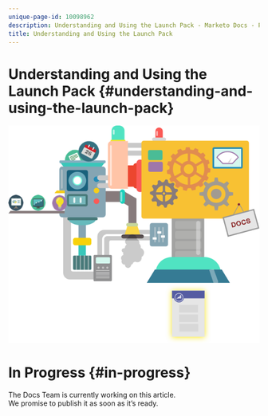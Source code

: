```yaml
---
unique-page-id: 10098962
description: Understanding and Using the Launch Pack - Marketo Docs - Product Documentation
title: Understanding and Using the Launch Pack
---
```


# Understanding and Using the Launch Pack {#understanding-and-using-the-launch-pack}

![](assets/coming-soon.png) 

# In Progress {#in-progress}

The Docs Team is currently working on this article.   
We promise to publish it as soon as it’s ready.
